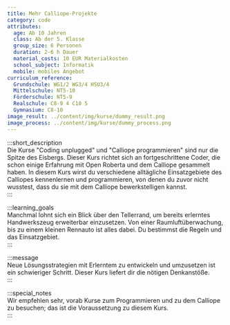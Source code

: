 ```yaml
---
title: Mehr Calliope-Projekte
category: code
attributes:
  age: Ab 10 Jahren
  class: Ab der 5. Klasse
  group_size: 6 Personen
  duration: 2-6 h Dauer
  material_costs: 10 EUR Materialkosten
  school_subject: Informatik
  mobile: mobiles Angebot
curriculum_reference:
  Grundschule: WG1/2 WG3/4 HSU3/4  
  Mittelschule: NT5-10
  Förderschule: NT5-9   
  Realschule: C8-9 4 C10 5
  Gymnasium: C8-10
image_result: ../content/img/kurse/dummy_result.png
image_process: ../content/img/kurse/dummy_process.png
---
```

:::short_description  
Die Kurse "Coding unplugged" und "Calliope programmieren" sind nur die Spitze des Eisbergs. Dieser Kurs richtet sich an fortgeschrittene Coder, die schon einige Erfahrung mit Open Roberta und dem Calliope gesammelt haben. In diesem Kurs wirst du verschiedene alltägliche Einsatzgebiete des Calliopes kennenlernen und programmieren, von denen du zuvor nicht wusstest, dass du sie mit dem Calliope bewerkstelligen kannst.     
:::

:::learning_goals  
Manchmal lohnt sich ein Blick über den Tellerrand, um bereits erlerntes Handwerkszeug erweiterbar einzusetzen. Von einer Raumluftüberwachung, bis zu einem kleinen Rennauto ist alles dabei. Du bestimmst die Regeln und das Einsatzgebiet.             
:::

:::message  
Neue Lösungsstrategien mit Erlerntem zu entwickeln und umzusetzen ist ein schwieriger Schritt. Dieser Kurs liefert dir die nötigen Denkanstöße.      
:::  

:::special_notes  
Wir empfehlen sehr, vorab Kurse zum Programmieren und zu dem Calliope zu besuchen; das ist die Voraussetzung zu diesem Kurs.     
:::
